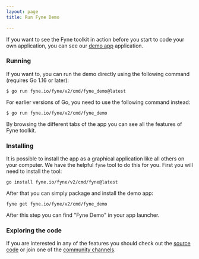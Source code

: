 ```yaml
---
layout: page
title: Run Fyne Demo

---
```


If you want to see the Fyne toolkit in action before you start to code your own application,
you can see our [demo app](https://github.com/fyne-io/fyne/tree/master/cmd/fyne_demo) application.

### Running

If you want to, you can run the demo directly using the following command (requires Go 1.16 or later):

    $ go run fyne.io/fyne/v2/cmd/fyne_demo@latest

For earlier versions of Go, you need to use the following command instead:

    $ go run fyne.io/fyne/v2/cmd/fyne_demo

By browsing the different tabs of the app you can see all the features of Fyne toolkit.

### Installing

It is possible to install the app as a graphical application like all others on your computer.
We have the helpful `fyne` tool to do this for you.
First you will need to install the tool:

	go install fyne.io/fyne/v2/cmd/fyne@latest

After that you can simply package and install the demo app:

	fyne get fyne.io/fyne/v2/cmd/fyne_demo

After this step you can find "Fyne Demo" in your app launcher.

### Exploring the code

If you are interested in any of the features you should  check out the
[source code](https://github.com/fyne-io/fyne/tree/master/cmd/fyne_demo)
or join one of the [community channels](https://fyne.io#contact).
